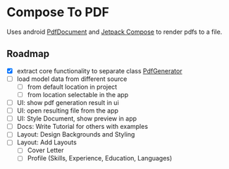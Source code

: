 # Compose To PDF

Uses android [PdfDocument](https://developer.android.com/reference/android/graphics/pdf/PdfDocument) and [Jetpack Compose](https://developer.android.com/develop/ui/compose) to render pdfs to a file.

## Roadmap

- [x] extract core functionality to separate class [PdfGenerator](https://github.com/sihamark/ComposeToPdf/blob/main/app/src/main/java/eu/heha/applicator/PdfGenerator.kt)
- [ ] load model data from different source
  - [ ] from default location in project
  - [ ] from location selectable in the app
- [ ] UI: show pdf generation result in ui
- [ ] UI: open resulting file from the app
- [ ] UI: Style Document, show preview in app
- [ ] Docs: Write Tutorial for others with examples
- [ ] Layout: Design Backgrounds and Styling
- [ ] Layout: Add Layouts
  - [ ] Cover Letter
  - [ ] Profile (Skills, Experience, Education, Languages)
